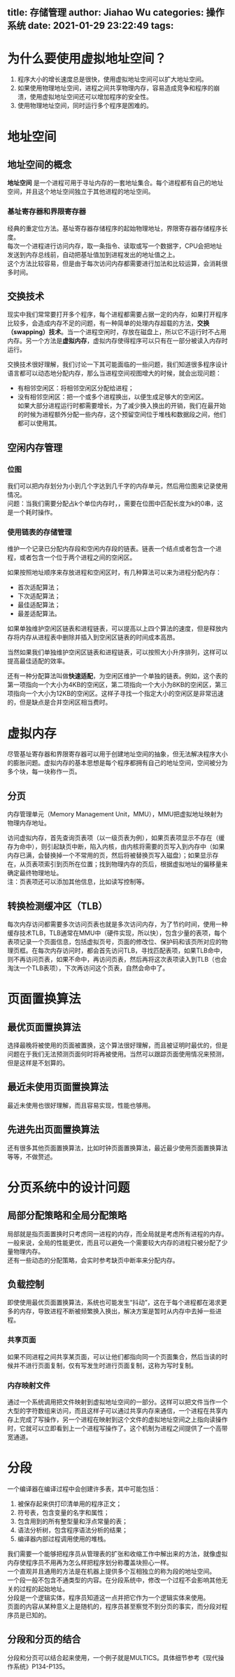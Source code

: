 title: 存储管理
author: Jiahao Wu
categories: 操作系统
date: 2021-01-29 23:22:49
tags:
---
# 为什么要使用虚拟地址空间？

1. 程序大小的增长速度总是很快，使用虚拟地址空间可以扩大地址空间。  
2. 如果使用物理地址空间，进程之间共享物理内存，容易造成竞争和程序的崩溃，使用虚拟地址空间还可以增加程序的安全性。  
3. 使用物理地址空间，同时运行多个程序是困难的。  

# 地址空间

## 地址空间的概念

**地址空间** 是一个进程可用于寻址内存的一套地址集合。每个进程都有自己的地址空间，并且这个地址空间独立于其他进程的地址空间。

### 基址寄存器和界限寄存器

经典的重定位方法。基址寄存器存储程序的起始物理地址，界限寄存器存储程序长度。  
每次一个进程进行访问内存，取一条指令、读取或写一个数据字，CPU会把地址发送到内存总线前，自动把基址值加到进程发出的地址值之上。  
这个方法比较容易，但是由于每次访问内存都需要进行加法和比较运算，会消耗很多时间。

## 交换技术

现实中我们常常要打开多个程序，每个进程都需要占据一定的内存，如果打开程序比较多，会造成内存不足的问题，有一种简单的处理内存超载的方法，**交换（swapping）技术**。当一个进程空闲时，存放在磁盘上，所以它不运行时不占用内存。另一个方法是**虚拟内存**，虚拟内存使得程序可以只有在一部分被读入内存时运行。  

交换技术很好理解，我们讨论一下其可能面临的一些问题，我们知道很多程序设计语言都可以动态地分配内存，那么当进程空间视图增大的时候，就会出现问题：  
- 有相邻空闲区：将相邻空闲区分配给进程；  
- 没有相邻空闲区：把一个或多个进程换出，以便生成足够大的空闲区。  
如果大部分进程运行时都需要增长，为了减少换入换出的开销，我们在最开始的时候为进程额外分配一些内存，这个预留空间位于堆栈和数据段之间，他们都可以使用其。

## 空闲内存管理

### 位图

我们可以把内存划分为小到几个字达到几千字的内存单元，然后用位图来记录使用情况。  
问题：当我们需要分配占k个单位内存时，，需要在位图中匹配长度为k的0串，这是一个耗时操作。  
### 使用链表的存储管理

维护一个记录已分配内存段和空闲内存段的链表。链表一个结点或者包含一个进程，或者包含一个位于两个进程之间的空闲区。  

如果按照地址顺序来存放进程和空闲区时，有几种算法可以来为进程分配内存：  
- 首次适配算法；  
- 下次适配算法；
- 最佳适配算法；  
- 最差适配算法。  

如果单独维护空闲区链表和进程链表，可以提高以上四个算法的速度，但是释放内存将内存从进程表中删除并插入到空闲区链表的时间成本高昂。  

当然如果我们单独维护空闲区链表和进程链表，可以按照大小升序排列，这样可以提高最佳适配的效率。  

还有一种分配算法叫做**快速适配**，为空闲区维护一个单独的链表。例如，这个表的第一项指向一个大小为4KB的空闲区，第二项指向一个大小为8KB的空闲区，第三项指向一个大小为12KB的空闲区。这样子寻找一个指定大小的空闲区是非常迅速的，但是缺点是合并空闲区相当费时。  

# 虚拟内存

尽管基址寄存器和界限寄存器可以用于创建地址空间的抽象，但无法解决程序大小的膨胀问题。虚拟内存的基本思想是每个程序都拥有自己的地址空间，空间被分为多个块，每一块称作一页。  

## 分页

内存管理单元（Memory Management Unit，MMU），MMU把虚拟地址映射为物理内存地址。  

访问虚拟内存，首先查询页表项（以一级页表为例），如果页表项显示不存在（缓存为命中），则引起缺页中断，陷入内核，由内核将需要的页写入到内存中（如果内存已满，会替换掉一个不常用的页，然后将被替换页写入磁盘）；如果显示存在，从页表项索引到页所在位置；找到物理内存的页后，根据虚拟地址的偏移量来确定最终物理地址。  
注：页表项还可以添加其他信息，比如读写控制等。  

## 转换检测缓冲区（TLB）

每次内存访问都需要多次访问页表也就是多次访问内存，为了节约时间，使用一种缓存技术TLB，TLB通常在MMU中（硬件实现，所以快），包含少量的表项，每个表项记录一个页面信息，包括虚拟页号，页面的修改位、保护码和该页所对应的物理页框。在每次内存访问时，都会首先访问TLB，寻找匹配表项，如果TLB命中，则不再访问页表，如果不命中，再访问页表，然后再将这次表项读入到TLB（也会淘汰一个TLB表项），下次再访问这个页表，自然会命中了。  

# 页面置换算法

## 最优页面置换算法

选择最晚将被使用的页面被置换，这个算法很好理解，而且被证明时最优的，但是问题在于我们无法预测页面何时将再被使用。当然可以跟踪页面使用情况来预测，但是这样是不划算的。  

## 最近未使用页面置换算法

最近未使用也很好理解，而且容易实现，性能也够用。  

## 先进先出页面置换算法

还有很多其他页面置换算法，比如时钟页面置换算法，最近最少使用页面置换算法等等，不做赘述。


# 分页系统中的设计问题

## 局部分配策略和全局分配策略

局部就是指页面置换时只考虑同一进程的内存，而全局就是考虑所有进程的内存。一般来说，全局的性能更优，而且可以避免一个需要较大内存的进程只被分配了少量物理内存。  
还有一些动态的分配策略，会实时参考缺页中断率来分配内存。

## 负载控制

即使使用最优页面置换算法，系统也可能发生“抖动”，这在于每个进程都在渴求更多的内存，导致进程不断被频繁换入换出，解决方案是暂时从内存中去掉一些进程。  

### 共享页面

如果不同进程之间共享某页面，可以让他们都指向同一个页面集合，然后当读的时候并不进行页面复制，仅有写发生时进行页面复制，这称为写时复制。  

### 内存映射文件

通过一个系统调用把文件映射到虚拟地址空间的一部分。这样可以把文件当作一个大型的字符数组来访问，而且这样子可以通过共享内存来通信，一个进程在共享内存上完成了写操作，另一个进程在映射到这个文件的虚拟地址空间之上指向读操作时，它就可以立即看到上一个进程写操作了。这个机制为进程之间提供了一个高带宽通道。

# 分段

一个编译器在编译过程中会创建许多表，其中可能包括：  
1. 被保存起来供打印清单用的程序正文；  
2. 符号表，包含变量的名字和属性；  
3. 包含用到的所有整型量和浮点常量的表；  
4. 语法分析树，包含程序语法分析的结果；  
5. 编译器内部过程调用使用的堆栈。  

我们需要一个能够把程序员从管理表的扩张和收缩工作中解出来的方法，就像虚拟内存使程序员不用再为怎么样把程序划分称覆盖块担心一样。  
一个直观并且通用的方法是在机器上提供多个互相独立的称为段的地址空间。  
一个段一般不包含不通类型的内容。在分段系统中，修改一个过程不会影响其他无关的过程的起始地址。  
分段是一个逻辑实体，程序员知道这一点并把它作为一个逻辑实体来使用。  
页面的内容从某种意义上是随机的，程序员甚至察觉不到分页的事实，而分段对程序员是已知的。

## 分段和分页的结合

分段和分页可以结合起来使用，一个例子就是MULTICS。具体细节参考《现代操作系统》P134-P135。  


